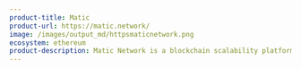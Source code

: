 ```yaml
---
product-title: Matic
product-url: https://matic.network/
image: /images/output_md/httpsmaticnetwork.png
ecosystem: ethereum
product-description: Matic Network is a blockchain scalability platform which provides secure, scalable and instant transactions powered by PoS side chains and an adapted version of Plasma.
---
```

